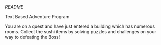 *README*

Text Based Adventure Program

You are on a quest and have just entered a building which has numerous rooms. Collect the sushi items by solving puzzles and challenges on your way to defeating the Boss!
